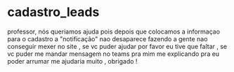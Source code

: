 # cadastro_leads


professor, nós queriamos ajuda pois depois que colocamos a informaçao para o cadastro a "notificação" nao desaparece fazendo a gente nao conseguir mexer no site , se vc puder ajudar por favor 
eu tive que faltar , se vc puder me mandar mensagem no teams pra mim me explicando pra eu poder arrumar me ajudaria muito , obrigado !